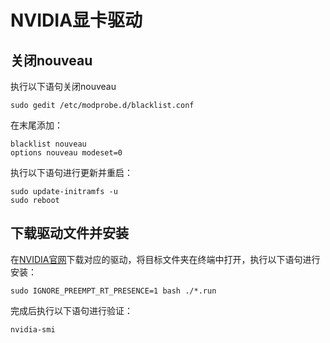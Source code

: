 # NVIDIA显卡驱动

## 关闭nouveau
执行以下语句关闭nouveau
```
sudo gedit /etc/modprobe.d/blacklist.conf
```
在末尾添加：
```
blacklist nouveau
options nouveau modeset=0
```
执行以下语句进行更新并重启：
```
sudo update-initramfs -u
sudo reboot
```

## 下载驱动文件并安装
在[NVIDIA官网](https://www.nvidia.cn/geforce/drivers/)下载对应的驱动，将目标文件夹在终端中打开，执行以下语句进行安装：
```
sudo IGNORE_PREEMPT_RT_PRESENCE=1 bash ./*.run
```
完成后执行以下语句进行验证：
```
nvidia-smi
```